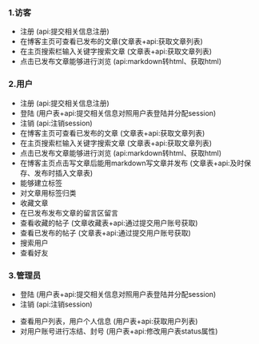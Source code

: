 ### 1.访客
* 注册 (api:提交相关信息注册)
* 在博客主页可查看已发布的文章(文章表+api:获取文章列表)
* 在主页搜索栏输入关键字搜索文章 (文章表+api:获取文章列表)
* 点击已发布文章能够进行浏览 (api:markdown转html、获取html)

### 2.用户
* 注册 (api:提交相关信息注册)
* 登陆 (用户表+api:提交相关信息对照用户表登陆并分配session)
* 注销 (api:注销session)
* 在博客主页可查看已发布的文章 (文章表+api:获取文章列表)
* 在主页搜索栏输入关键字搜索文章 (文章表+api:获取文章列表)
* 点击已发布文章能够进行浏览 (api:markdown转html、获取html)
* 在博客主页点击写文章后能用markdown写文章并发布 (文章表+api:及时保存、发布时插入文章表)
* 能够建立标签
* 对文章用标签归类
* 收藏文章
* 在已发布发布文章的留言区留言 
* 查看收藏的帖子 (文章收藏表+api:通过提交用户账号获取)
* 查看已发布的帖子 (文章表+api:通过提交用户账号获取)
* 搜索用户
* 查看好友

### 3.管理员
* 登陆 (用户表+api:提交相关信息对照用户表登陆并分配session)
* 注销 (api:注销session)
<!-- * 在博客主页可查看已发布的文章 (文章表+api:获取文章列表)
* 在主页搜索栏输入关键字搜索文章 (文章表+api:获取文章列表)
* 点击已发布文章能够进行浏览 (api:markdown转html、获取html)
* 在博客主页点击写文章后能用markdown写文章并发布 (文章表+api:及时保存、发布时插入文章表)
* 收藏文章
* 在已发布发布文章的留言区留言
* 查看收藏的帖子 (文章收藏表+api:通过提交用户账号获取)
* 查看已发布的帖子 (文章表+api:通过提交用户账号获取)
* 搜索用户
* 查看好友 -->
* 查看用户列表，用户个人信息 (用户表+api:获取用户列表)
* 对用户账号进行冻结、封号 (用户表+api:修改用户表status属性)